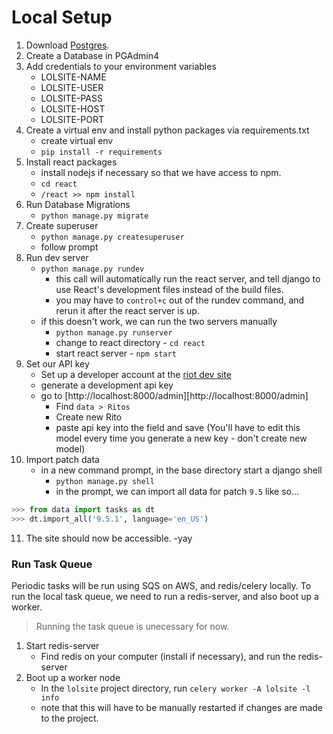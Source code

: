 # Local Setup

1. Download [Postgres](https://www.postgresql.org/).
2. Create a Database in PGAdmin4
3. Add credentials to your environment variables
    * LOLSITE-NAME
    * LOLSITE-USER
    * LOLSITE-PASS
    * LOLSITE-HOST
    * LOLSITE-PORT
4. Create a virtual env and install python packages via requirements.txt
    * create virtual env
    * `pip install -r requirements`
5. Install react packages
    * install nodejs if necessary so that we have access to npm.
    * `cd react`
    * `/react >> npm install`
6. Run Database Migrations 
    * `python manage.py migrate`
7. Create superuser
    * `python manage.py createsuperuser`
    * follow prompt
8. Run dev server
    * `python manage.py rundev`
        * this call will automatically run the react server, and tell django to use React's development files instead of the build files.
        * you may have to `control+c` out of the rundev command, and rerun it after the react server is up.
    * if this doesn't work, we can run the two servers manually
        * `python manage.py runserver`
        * change to react directory - `cd react`
        * start react server - `npm start`
9. Set our API key
    * Set up a developer account at the [riot dev site](https://developer.riotgames.com/)
    * generate a development api key
    * go to [http://localhost:8000/admin][http://localhost:8000/admin]
        * Find `data > Ritos`
        * Create new Rito
        * paste api key into the field and save (You'll have to edit this model every time you generate a new key - don't create new model)
10. Import patch data
    * in a new command prompt, in the base directory start a django shell
        * `python manage.py shell`
        * in the prompt, we can import all data for patch `9.5` like so...

```python
>>> from data import tasks as dt
>>> dt.import_all('9.5.1', language='en_US')

```

11. The site should now be accessible.  -yay


### Run Task Queue

Periodic tasks will be run using SQS on AWS, and redis/celery locally.  To run the local task queue, we need to run a redis-server, and also boot up a worker.

> Running the task queue is unecessary for now.

1. Start redis-server
    * Find redis on your computer (install if necessary), and run the redis-server
2. Boot up a worker node
    * In the `lolsite` project directory, run `celery worker -A lolsite -l info`
    * note that this will have to be manually restarted if changes are made to the project.